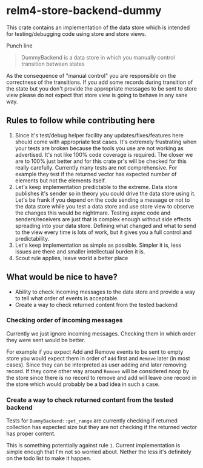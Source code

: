# relm4-store-backend-dummy

This crate contains an implementation of the data store which is intended for testing/debugging code using store and store views.

Punch line
> DummyBackend is a data store in which you manually control transition between states

As the consequence of "manual control" you are responsible on the correctness of the transitions. If you add some records during transition of the state but you don't provide the appropriate messages to be sent to store view please do not expect that store view is going to behave in any sane way.

## Rules to follow while contributing here

1. Since it's test/debug helper facility any updates/fixes/features here should come with appropriate test cases. It's extremely frustrating when your tests are broken because the tools you use are not working as advertised. It's not like 100% code coverage is required. The closer we are to 100% just better and for this crate pr's will be checked for this really carefully. Currently many tests are not comprehensive. For example they test if the returned vector has expected number of elements but not the elements itself.
2. Let's keep implementation predictable to the extreme. Data store publishes it's sender so in theory you could drive the data store using it. Let's be frank if you depend on the code sending a message or not to the data store while you test a data store and use store view to observe the changes this would be nightmare. Testing async code and senders/receivers are just that is complex enough without side effects spreading into your data store. Defining what changed and what to send to the view every time is lots of work, but it gives you a full control and predictability.
3. Let's keep implementation as simple as possible. Simpler it is, less issues are there and smaller intellectual burden it is.
4. Scout rule applies, leave world a better place

## What would be nice to have?

- Ability to check incoming messages to the data store and provide a way to tell what order of events is acceptable.
- Create a way to check returned content from the tested backend

### Checking order of incoming messages

Currently we just ignore incoming messages. Checking them in which order they were sent would be better.

For example if you expect Add and Remove events to be sent to empty store you would expect them in order of `Add` first and `Remove` later (in most cases). Since they can be interpreted as user adding and later removing record. If they come other way around `Remove` will be considered noop by the store since there is no record to remove and add will leave one record in the store which would probably be a bad idea in such a case.

### Create a way to check returned content from the tested backend

Tests for `DummyBackend::get_range` are currently checking if returned collection has expected size but they are not checking if the returned vector has proper content.

This is something potentially against rule `1`. Current implementation is simple enough that I'm not so worried about. Nether the less it's definitely on the todo list to make it happen.
